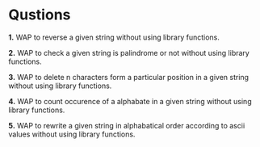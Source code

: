 # Qustions
<p><b>1.</b> WAP to reverse a given string without using library functions.</p>
<p><b>2.</b> WAP to check a given string is palindrome or not without using library functions.</p>
<p><b>3.</b> WAP to delete n characters form a particular position in a given string without using library functions.</p>
<p><b>4.</b> WAP to count occurence of a alphabate in a given string without using library functions.</p>
<p><b>5.</b> WAP to rewrite a given string in alphabatical order according to ascii values without using library functions.</p>